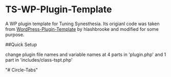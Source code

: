 # TS-WP-Plugin-Template
A WP plugin template for Tuning Synesthesia. Its origianl code was taken from [WordPress-Plugin-Template](https://github.com/hlashbrooke/WordPress-Plugin-Template) by hlashbrooke and modified for some purpose. 

##Quick Setup

change plugin file names and variable names at 4 parts in 'plugin.php' and 1 part in 'includes/class-tspt.php'

"# Circle-Tabs" 
